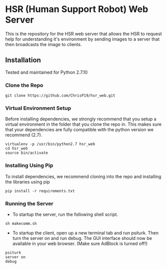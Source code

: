 # HSR (Human Support Robot) Web Server
This is the repository for the HSR web server that allows the HSR to request
help for understanding it's environment by sending images to a server that then broadcasts the image to clients.

## Installation
Tested and maintained for Python 2.7.10
### Clone the Repo
```
git clone https://github.com/ChrisP19/hsr_web.git
```

### Virtual Environment Setup
Before installing dependencies, we strongly recommend that you setup a virtual environment in the folder that you clone the repo in. This makes sure that
your dependencies are fully compatible with the python version we recommend (2.7).

```
virtualenv -p /usr/bin/python2.7 hsr_web
cd hsr_web
source bin/activate
```

### Installing Using Pip
To install dependencies, we recommend cloning into the repo and installing the libraries using pip
```
pip install -r requirements.txt
```

### Running the Server
* To startup the server, run the following shell script.
```
sh makecomm.sh
```
* To startup the client, open up a new terminal tab and run psiturk. Then turn the
server on and run debug. The GUI interface should now be available in your web
browser. (Make sure AdBlock is turned off!)
```
psiturk
server on
debug
```

